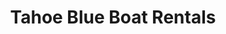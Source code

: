 ---
title: "Tahoe Blue Boat Rentals"
url: /incline-village/tahoe-blue-boat-rentals/
shop: storage rental
---